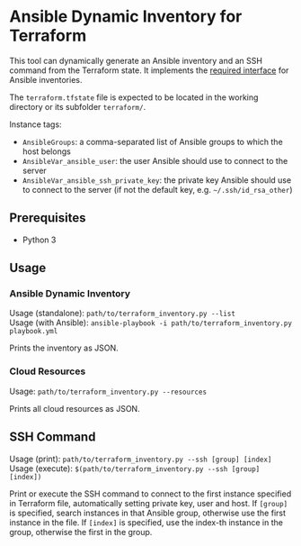 # Ansible Dynamic Inventory for Terraform

This tool can dynamically generate an Ansible inventory and an SSH command from the Terraform state. It implements the [required interface](https://docs.ansible.com/ansible/latest/dev_guide/developing_inventory.html#developing-inventory-scripts) for Ansible inventories.

The `terraform.tfstate` file is expected to be located in the working directory or its subfolder `terraform/`.

Instance tags:
* `AnsibleGroups`: a comma-separated list of Ansible groups to which the host belongs
* `AnsibleVar_ansible_user`: the user Ansible should use to connect to the server
* `AnsibleVar_ansible_ssh_private_key`: the private key Ansible should use to connect to the server (if not the default key, e.g. `~/.ssh/id_rsa_other`)


## Prerequisites
* Python 3


## Usage

### Ansible Dynamic Inventory
Usage (standalone): `path/to/terraform_inventory.py --list`  
Usage (with Ansible): `ansible-playbook -i path/to/terraform_inventory.py playbook.yml`

Prints the inventory as JSON.

### Cloud Resources
Usage: `path/to/terraform_inventory.py --resources`  

Prints all cloud resources as JSON.

## SSH Command
Usage (print): `path/to/terraform_inventory.py --ssh [group] [index]`  
Usage (execute): `$(path/to/terraform_inventory.py --ssh [group] [index])`

Print or execute the SSH command to connect to the first instance specified in Terraform file, automatically setting private key, user and host.
If `[group]` is specified, search instances in that Ansible group, otherwise use the first instance in the file.
If `[index]` is specified, use the index-th instance in the group, otherwise the first in the group.
